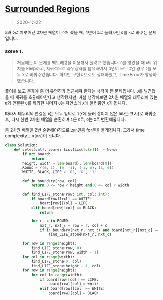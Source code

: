 # [Surrounded Regions](https://leetcode.com/problems/surrounded-regions/submissions/)

> 2020-12-22

`X`와 `O`로 이루어진 2차원 배열이 주어 졌을 때, 4면이 `X`로 둘러싸인 `O`를 `X`로 바꾸는 문제입니다.


### solve 1.
> 처음에는 이 문제를 백트래킹을 이용해서 풀려고 했습니다. `O`를 찾았을 때 `O`의 위치를 keep하고, 재귀적으로 좌우상하를 탐색하여서 
> 4면이 모두 `X`인 경우 `O`를 모두 `X`로 바꿔주었습니다.
> 하지만 구현적으로도 실패하였고, Time Error가 발생하였습니다.

풀이를 보고 문제에 좀 더 유연하게 접근해야 한다는 생각이 든 문제입니다. `O`를 발견했을 때 재귀를 호출해야한다고 생각했지만,
사실 생각해보면 2차원 배열의 테두리에 있는 `O`와 연결된 `O`를 제외한 나머지 `O`는 자연스레 `X`에 둘러쌓인 `X`가 됩니다.

따라서 테두리와 연결된 `O`는 모두 임의로 `1`(`X`에 둘러 쌓이지 않은 `O`라는 표시)로 바꿔준 후, 
다시 한번 2차원 배열을 순환하며 `1`은 `O`로, `O`는 `X`로 변환해줍니다.

총 2차원 배열을 2번 순환해야하므로 `2mn`만큼 for문을 돌게됩니다.
그래서 time complexity는 `O(mn)`이 됩니다.

```python
class Solution:
    def solve(self, board: List[List[str]]) -> None:
        if not board:
            return
        height, width = len(board), len(board[0])
        ROUND = ((0, 1), (0, -1), (-1, 0), (1, 0))
        WHITE, BLACK, LIFE = 'O', 'X', '1'

        def in_boundary(row, col):
            return 0 <= row < height and 0 <= col < width

        def find_LIFE_stone(row: int, col: int):
            if board[row][col] == WHITE:
                board[row][col] = LIFE
            elif board[row][col] == BLACK:
                return

            for r, c in ROUND:
                nxt_r, nxt_c = row + r, col + c
                if in_boundary(nxt_r, nxt_c) and board[nxt_r][nxt_c] == WHITE:
                    find_LIFE_stone(nxt_r, nxt_c)

        for row in range(height):
            find_LIFE_stone(row, 0)
            find_LIFE_stone(row, width - 1)
        for col in range(width):
            find_LIFE_stone(0, col)
            find_LIFE_stone(height - 1, col)
        for row in range(height):
            for col in range(width):
                if board[row][col] == LIFE:
                    board[row][col] = WHITE
                elif board[row][col] == WHITE:
                    board[row][col] = BLACK
```